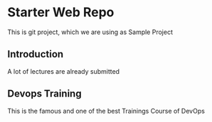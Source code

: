 # Starter Web Repo

This is git project, which we are using as Sample Project

## Introduction

A lot of lectures are already submitted

## Devops Training

This is the famous and one of the best Trainings Course of DevOps